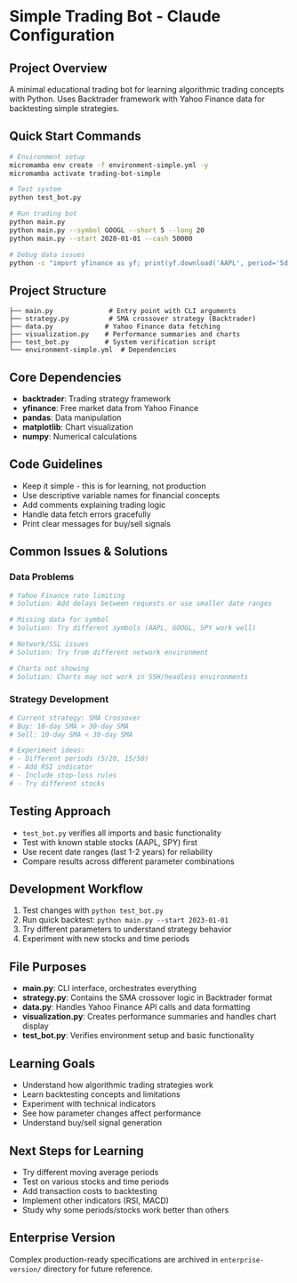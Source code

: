 # Simple Trading Bot - Claude Configuration

## Project Overview
A minimal educational trading bot for learning algorithmic trading concepts with Python. Uses Backtrader framework with Yahoo Finance data for backtesting simple strategies.

## Quick Start Commands
```bash
# Environment setup
micromamba env create -f environment-simple.yml -y
micromamba activate trading-bot-simple

# Test system
python test_bot.py

# Run trading bot
python main.py
python main.py --symbol GOOGL --short 5 --long 20
python main.py --start 2020-01-01 --cash 50000

# Debug data issues
python -c "import yfinance as yf; print(yf.download('AAPL', period='5d'))"
```

## Project Structure
```
├── main.py              # Entry point with CLI arguments
├── strategy.py          # SMA crossover strategy (Backtrader)
├── data.py             # Yahoo Finance data fetching
├── visualization.py    # Performance summaries and charts
├── test_bot.py         # System verification script
└── environment-simple.yml  # Dependencies
```

## Core Dependencies
- **backtrader**: Trading strategy framework
- **yfinance**: Free market data from Yahoo Finance
- **pandas**: Data manipulation
- **matplotlib**: Chart visualization
- **numpy**: Numerical calculations

## Code Guidelines
- Keep it simple - this is for learning, not production
- Use descriptive variable names for financial concepts
- Add comments explaining trading logic
- Handle data fetch errors gracefully
- Print clear messages for buy/sell signals

## Common Issues & Solutions

### Data Problems
```bash
# Yahoo Finance rate limiting
# Solution: Add delays between requests or use smaller date ranges

# Missing data for symbol
# Solution: Try different symbols (AAPL, GOOGL, SPY work well)

# Network/SSL issues
# Solution: Try from different network environment

# Charts not showing
# Solution: Charts may not work in SSH/headless environments
```

### Strategy Development
```python
# Current strategy: SMA Crossover
# Buy: 10-day SMA > 30-day SMA
# Sell: 10-day SMA < 30-day SMA

# Experiment ideas:
# - Different periods (5/20, 15/50)
# - Add RSI indicator
# - Include stop-loss rules
# - Try different stocks
```

## Testing Approach
- `test_bot.py` verifies all imports and basic functionality
- Test with known stable stocks (AAPL, SPY) first
- Use recent date ranges (last 1-2 years) for reliability
- Compare results across different parameter combinations

## Development Workflow
1. Test changes with `python test_bot.py`
2. Run quick backtest: `python main.py --start 2023-01-01`
3. Try different parameters to understand strategy behavior
4. Experiment with new stocks and time periods

## File Purposes
- **main.py**: CLI interface, orchestrates everything
- **strategy.py**: Contains the SMA crossover logic in Backtrader format
- **data.py**: Handles Yahoo Finance API calls and data formatting
- **visualization.py**: Creates performance summaries and handles chart display
- **test_bot.py**: Verifies environment setup and basic functionality

## Learning Goals
- Understand how algorithmic trading strategies work
- Learn backtesting concepts and limitations
- Experiment with technical indicators
- See how parameter changes affect performance
- Understand buy/sell signal generation

## Next Steps for Learning
- Try different moving average periods
- Test on various stocks and time periods
- Add transaction costs to backtesting
- Implement other indicators (RSI, MACD)
- Study why some periods/stocks work better than others

## Enterprise Version
Complex production-ready specifications are archived in `enterprise-version/` directory for future reference.